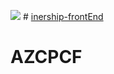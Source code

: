 ![](https://www.vectorlogo.zone/logos/trello/trello-ar21.svg) # [inership-frontEnd](https://trello.com/b/8VCZbUIP/internship-3-front)
# AZCPCF
